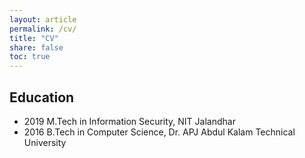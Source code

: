 ```yaml
---
layout: article
permalink: /cv/
title: "CV"
share: false
toc: true
---
```


## Education
* 2019 M.Tech in Information Security, NIT Jalandhar
* 2016 B.Tech in Computer Science, Dr. APJ Abdul Kalam Technical University

